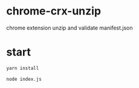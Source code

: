 # chrome-crx-unzip
chrome extension unzip and validate manifest.json

# start
```bash
yarn install

node index.js
```